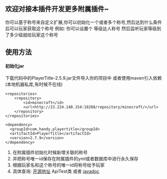 ## 欢迎对接本插件开发更多附属插件~
你可以基于称号来自定义扩展,你可以初始化一个或者多个称号,然后达到什么条件后可以玩家获取这个称号
例如: 你可以设置个 等级达人称号  然后监听玩家等级到了多少级就给玩家这个称号


## 使用方法

#### 初始化jar
下载代码中的PlayerTitle-2.5.9.jar文件导入你的项目中
或者使用maven引入依赖(本地机器私库,有时候不在线)

```
<repositories>
    <repository>
        <id>minecraft</id>
        <url>http://23.224.140.154:18208/repository/minecraft/</url>
    </repository>
</repositories>

<dependency>
  <groupId>com.handy.playertitle</groupId>
  <artifactId>PlayerTitle</artifactId>
  <version>2.7.9</version>
</dependency>
```

1. 在附属插件初始化时候新增关联的称号
2. 并把称号唯一id保存在附属插件的yml或者数据库中进行永久保存
3. 根据玩家名和这个称号的唯一id将称号给予玩家
4. 具体查询: [开源地址](https://github.com/handy-git/PlayerTitleVersions "开源地址")  ApiTest类   或者 [javadoc](https://handy-git.github.io/PlayerTitleVersions/ "javadoc")